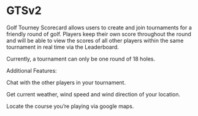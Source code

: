 # GTSv2


Golf Tourney Scorecard allows users to create and join tournaments for a friendly round of golf. Players keep their own score throughout the round and will be able to view the scores of all other players within the same tournament in real time via the Leaderboard. 

Currently, a tournament can only be one round of 18 holes.

Additional Features:

Chat with the other players in your tournament.

Get current weather, wind speed and wind direction of your location.

Locate the course you’re playing via google maps.

